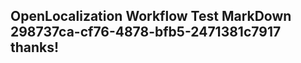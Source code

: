 <properties
ms.topic="hero-topic"
ms.test1="hero-topic"
ms.test2="test"/>

## OpenLocalization Workflow Test MarkDown 298737ca-cf76-4878-bfb5-2471381c7917 thanks!
